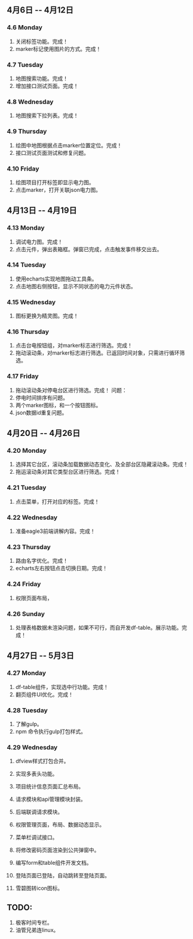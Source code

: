 ## 4月6日 -- 4月12日

### 4.6 Monday
1. 关闭标签功能。完成！
2. marker标记使用图片的方式。完成！

### 4.7 Tuesday
1. 地图搜索功能。完成！
2. 增加接口测试页面。完成！

### 4.8 Wednesday
1. 地图搜索下拉列表。完成！

### 4.9 Thursday
1. 绘图中地图根据点击marker位置定位。完成！
2. 接口测试页面测试和修复问题。

### 4.10 Friday
1. 绘图项目打开标签即显示电力图。
2. 点击marker，打开关联json电力图。

## 4月13日 -- 4月19日

### 4.13 Monday
1. 调试电力图。完成！
2. 点击元件，弹出表箱框。弹窗已完成，点击触发事件移交出去。

### 4.14 Tuesday
1. 使用echarts实现地图拖动工具条。
2. 点击地图右侧按钮，显示不同状态的电力元件状态。

### 4.15 Wednesday
1. 图标更换为精灵图。完成！

### 4.16 Thursday
1. 点击台电按钮组，对marker标志进行筛选。完成！
2. 拖动滚动条，对marker标志进行筛选。已返回时间对象，只需进行循环筛选。

### 4.17 Friday
1. 拖动滚动条对停电台区进行筛选。完成！
问题：
1. 停电时间排序有问题。
2. 两个marker图标，和一个按钮图标。
3. json数据id重复问题。

## 4月20日 -- 4月26日

### 4.20 Monday
1. 选择其它台区，滚动条加载数据动态变化、及全部台区隐藏滚动条。完成！
2. 拖运滚动条对其它类型台区进行筛选。完成！

### 4.21 Tuesday
1. 点击菜单，打开对应的标签。完成！

### 4.22 Wednesday
1. 准备eagle3前端讲解内容。完成！

### 4.23 Thursday
1. 路由名字优化。完成！
2. echarts左右按钮点击切换日期。完成！

### 4.24 Friday
1. 权限页面布局，

### 4.26 Sunday
1. 处理表格数据未渲染问题，如果不可行，而自开发df-table。展示功能。完成！

## 4月27日 -- 5月3日

### 4.27 Monday
1. df-table组件，实现选中行功能。完成！
2. 翻页组件UI优化。完成！

### 4.28 Tuesday
1. 了解gulp。
2. npm 命令执行gulp打包样式。

### 4.29 Wednesday
1. dfview样式打包合并。
2. 实现多表头功能。

1. 项目统计信息页面汇总布局。 
1. 请求模块和api管理模块封装。
1. 后端联调请求模块。
1. 权限管理页面，布局、数据动态显示。
1. 菜单栏调试接口。
1. 将修改密码页面渲染到公共弹窗中。
1. 编写form和table组件开发文档。
1. 登陆页面已登陆，自动跳转至登陆页面。
1. 雪碧图转icon图标。

## TODO:
1. 极客时间专栏。
2. 油管兄弟连linux。
